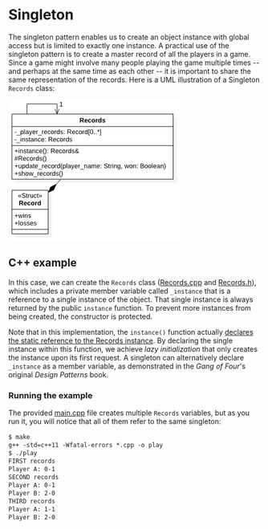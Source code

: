 # Singleton

The singleton pattern enables us to create an object instance with global access but is limited to exactly one instance. A practical use of the singleton pattern is to create a master record of all the players in a game. Since a game might involve many people playing the game multiple times -- and perhaps at the same time as each other -- it is important to share the same representation of the records. Here is a UML illustration of a Singleton `Records` class:

![UML of Records class implemented as a Singleton](singleton-cpp.png "UML class diagram of Singleton")

## C++ example

In this case, we can create the `Records` class ([Records.cpp](Records.cpp) and [Records.h](Records.h)), which includes a private member variable called `_instance` that is a reference to a single instance of the object. That single instance is always returned by the public `instance` function. To prevent more instances from being created, the constructor is protected.

Note that in this implementation, the `instance()` function actually [declares the static reference to the Records instance](Records.cpp#L11). By declaring the single instance within this function, we achieve *lazy initialization* that only creates the instance upon its first request. A singleton can alternatively declare `_instance` as a member variable, as demonstrated in the *Gang of Four*'s original *Design Patterns* book.

### Running the example

The provided [main.cpp](main.cpp) file creates multiple `Records` variables, but as you run it, you will notice that all of them refer to the same singleton:

```{bash}
$ make
g++ -std=c++11 -Wfatal-errors *.cpp -o play
$ ./play
FIRST records
Player A: 0-1
SECOND records
Player A: 0-1
Player B: 2-0
THIRD records
Player A: 1-1
Player B: 2-0
```